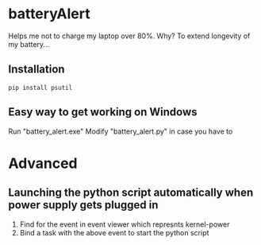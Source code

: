 # batteryAlert
Helps me not to charge my laptop over 80%. Why? To extend longevity of my battery...
## Installation
`pip install psutil`
## Easy way to get working on Windows
Run "battery_alert.exe"
Modify "battery_alert.py" in case you have to

# Advanced
## Launching the python script automatically when power supply gets plugged in
1. Find for the event in event viewer which  represnts kernel-power
2. Bind a task with the above event to start the python script
